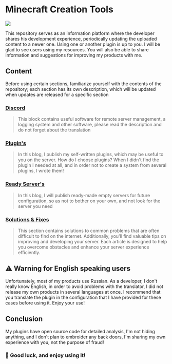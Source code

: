# Minecraft Creation Tools
![](https://img.shields.io/github/created-at/buxoycode/Minecraft?style=for-the-badge&logo=github&color=yellow)


This repository serves as an information platform where the developer shares his development experience, periodically updating the uploaded content to a newer one. Using one or another plugin is up to you. I will be glad to see users using my resources. You will also be able to share information and suggestions for improving my products with me.


## Content

Before using certain sections, familiarize yourself with the contents of the repository; each section has its own description, which will be updated when updates are released for a specific section

### [Discord]()

> This block contains useful software for remote server management, a logging system and other software, please read the description and do not forget about the translation

### [Plugin's]()

> In this blog, I publish my self-written plugins, which may be useful to you on the server. How do I choose plugins? When I didn't find the plugin I needed at all, and in order not to create a system from several plugins, I wrote them!

### [Ready Server's]()

> In this blog, I will publish ready-made empty servers for future configuration, so as not to bother on your own, and not look for the server you need

### [Solutions & Fixes]()

> This section contains solutions to common problems that are often difficult to find on the internet. Additionally, you'll find valuable tips on improving and developing your server. Each article is designed to help you overcome obstacles and enhance your server experience efficiently.


## ⚠️ Warning for English speaking users

Unfortunately, most of my products use Russian. As a developer, I don't really know English, in order to avoid problems with the translator, I did not release my own products in several languages at once. I recommend that you translate the plugin in the configuration that I have provided for these cases before using it. Enjoy your use!


## **Conclusion**

My plugins have open source code for detailed analysis, I'm not hiding anything, and I don't plan to embroider any back doors, I'm sharing my own experience with you, not the purpose of fraud!

### 👋 Good luck, and enjoy using it!
